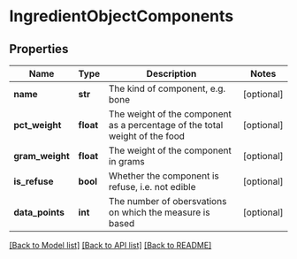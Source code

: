 # IngredientObjectComponents

## Properties
Name | Type | Description | Notes
------------ | ------------- | ------------- | -------------
**name** | **str** | The kind of component, e.g. bone | [optional] 
**pct_weight** | **float** | The weight of the component as a percentage of the total weight of the food | [optional] 
**gram_weight** | **float** | The weight of the component in grams | [optional] 
**is_refuse** | **bool** | Whether the component is refuse, i.e. not edible | [optional] 
**data_points** | **int** | The number of obersvations on which the measure is based | [optional] 

[[Back to Model list]](../README.md#documentation-for-models) [[Back to API list]](../README.md#documentation-for-api-endpoints) [[Back to README]](../README.md)

